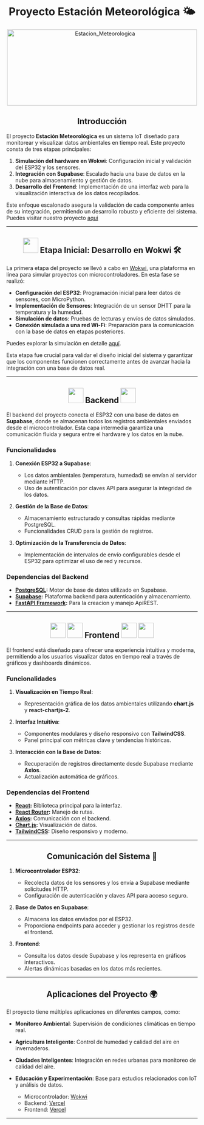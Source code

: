 <h1 align="center"> Proyecto Estación Meteorológica 🌤️ </h1>

<div align="center">
<img src="https://github.com/user-attachments/assets/b1a741c9-742b-45f8-a66d-9932fae553f5" alt="Estacion_Meteorologica" width="500" height="200">
</div>

<h2 align="center"> Introducción </h2>

El proyecto **Estación Meteorológica** es un sistema IoT diseñado para monitorear y visualizar datos ambientales en tiempo real. Este proyecto consta de tres etapas principales: 

1. **Simulación del hardware en Wokwi**: Configuración inicial y validación del ESP32 y los sensores.
2. **Integración con Supabase**: Escalado hacia una base de datos en la nube para almacenamiento y gestión de datos.
3. **Desarrollo del Frontend**: Implementación de una interfaz web para la visualización interactiva de los datos recopilados.

Este enfoque escalonado asegura la validación de cada componente antes de su integración, permitiendo un desarrollo robusto y eficiente del sistema.
Puedes visitar nuestro proyecto [aqui](https://proyecto-clima-azure.vercel.app/)

---

<H2 align="center"> <img src="https://cdn.jsdelivr.net/gh/devicons/devicon@latest/icons/python/python-original.svg" width="40" height="40"/> Etapa Inicial: Desarrollo en Wokwi 🛠️ </H2>

La primera etapa del proyecto se llevó a cabo en [Wokwi](https://wokwi.com/), una plataforma en línea para simular proyectos con microcontroladores. En esta fase se realizó:

- **Configuración del ESP32**: Programación inicial para leer datos de sensores, con MicroPython.
- **Implementación de Sensores**: Integración de un sensor DHTT para la temperatura y la humedad.
- **Simulación de datos**: Pruebas de lecturas y envíos de datos simulados.
- **Conexión simulada a una red Wi-Fi**: Preparación para la comunicación con la base de datos en etapas posteriores.

Puedes explorar la simulación en detalle [aquí](https://wokwi.com/projects/416590054597285889).

Esta etapa fue crucial para validar el diseño inicial del sistema y garantizar que los componentes funcionen correctamente antes de avanzar hacia la integración con una base de datos real.

---

<h2 align="center"> <img src="https://cdn.jsdelivr.net/gh/devicons/devicon@latest/icons/postgresql/postgresql-original.svg" width="40" height="40"/>  Backend <img src="https://cdn.jsdelivr.net/gh/devicons/devicon@latest/icons/supabase/supabase-original.svg" width="40" height="40"/> </h2>

El backend del proyecto conecta el ESP32 con una base de datos en **Supabase**, donde se almacenan todos los registros ambientales enviados desde el microcontrolador. Esta capa intermedia garantiza una comunicación fluida y segura entre el hardware y los datos en la nube.

### **Funcionalidades**

1. **Conexión ESP32 a Supabase**:
   - Los datos ambientales (temperatura, humedad) se envían al servidor mediante HTTP.
   - Uso de autenticación por claves API para asegurar la integridad de los datos.

2. **Gestión de la Base de Datos**:
   - Almacenamiento estructurado y consultas rápidas mediante PostgreSQL.
   - Funcionalidades CRUD para la gestión de registros.

3. **Optimización de la Transferencia de Datos**:
   - Implementación de intervalos de envío configurables desde el ESP32 para optimizar el uso de red y recursos.

### **Dependencias del Backend**
- **[PostgreSQL](https://www.postgresql.org/):** Motor de base de datos utilizado en Supabase.
- **[Supabase](https://supabase.com/):** Plataforma backend para autenticación y almacenamiento.
- **[FastAPI Framework](https://fastapi.tiangolo.com/):** Para la creacion y manejo ApiREST.

---

<h2 align="center"> <img src="https://cdn.jsdelivr.net/gh/devicons/devicon@latest/icons/vitejs/vitejs-original.svg" width="40" height="40"/>  <img src="https://cdn.jsdelivr.net/gh/devicons/devicon@latest/icons/tailwindcss/tailwindcss-original.svg" width="40" height="40"/> Frontend <img src="https://cdn.jsdelivr.net/gh/devicons/devicon@latest/icons/react/react-original.svg" width="40" height="40"/> <img src="https://cdn.jsdelivr.net/gh/devicons/devicon@latest/icons/axios/axios-plain.svg" width="40" height="40"/> </h2>

El frontend está diseñado para ofrecer una experiencia intuitiva y moderna, permitiendo a los usuarios visualizar datos en tiempo real a través de gráficos y dashboards dinámicos.

### **Funcionalidades**

1. **Visualización en Tiempo Real**:
   - Representación gráfica de los datos ambientales utilizando **chart.js** y **react-chartjs-2**.

2. **Interfaz Intuitiva**:
   - Componentes modulares y diseño responsivo con **TailwindCSS**.
   - Panel principal con métricas clave y tendencias históricas.

3. **Interacción con la Base de Datos**:
   - Recuperación de registros directamente desde Supabase mediante **Axios**.
   - Actualización automática de gráficos.


### **Dependencias del Frontend**
- **[React](https://reactjs.org/):** Biblioteca principal para la interfaz.
- **[React Router](https://reactrouter.com/):** Manejo de rutas.
- **[Axios](https://axios-http.com/):** Comunicación con el backend.
- **[Chart.js](https://www.chartjs.org/):** Visualización de datos.
- **[TailwindCSS](https://tailwindcss.com/):** Diseño responsivo y moderno.

---

<h2 align="center"> Comunicación del Sistema 🔄 </h2>

1. **Microcontrolador ESP32**:
   - Recolecta datos de los sensores y los envía a Supabase mediante solicitudes HTTP.
   - Configuración de autenticación y claves API para acceso seguro.

2. **Base de Datos en Supabase**:
   - Almacena los datos enviados por el ESP32.
   - Proporciona endpoints para acceder y gestionar los registros desde el frontend.

3. **Frontend**:
   - Consulta los datos desde Supabase y los representa en gráficos interactivos.
   - Alertas dinámicas basadas en los datos más recientes.

---

<h2 align="center"> Aplicaciones del Proyecto 🌍 </h2>

El proyecto tiene múltiples aplicaciones en diferentes campos, como:
- **Monitoreo Ambiental**: Supervisión de condiciones climáticas en tiempo real.
- **Agricultura Inteligente**: Control de humedad y calidad del aire en invernaderos.
- **Ciudades Inteligentes**: Integración en redes urbanas para monitoreo de calidad del aire.
- **Educación y Experimentación**: Base para estudios relacionados con IoT y análisis de datos.

   - Microcontrolador: [Wokwi](https://wokwi.com/) 
   - Backend: [Vercel](https://vercel.com/) 
   - Frontend: [Vercel](https://vercel.com/)
---
